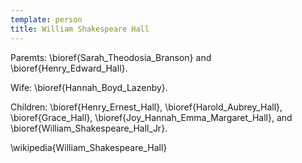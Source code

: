 ```yaml
---
template: person
title: William Shakespeare Hall
---
```


Paremts: \bioref{Sarah_Theodosia_Branson} and \bioref{Henry_Edward_Hall}.

Wife: \bioref{Hannah_Boyd_Lazenby}.

Children:
\bioref{Henry_Ernest_Hall},
\bioref{Harold_Aubrey_Hall},
\bioref{Grace_Hall},
\bioref{Joy_Hannah_Emma_Margaret_Hall},
and \bioref{William_Shakespeare_Hall_Jr}.

\wikipedia{William_Shakespeare_Hall}

